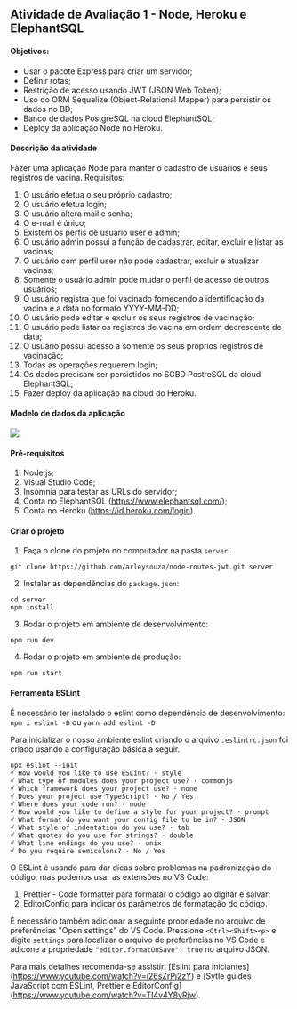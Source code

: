 ## Atividade de Avaliação 1 - Node, Heroku e ElephantSQL

#### Objetivos:

- Usar o pacote Express para criar um servidor;
- Definir rotas;
- Restrição de acesso usando JWT (JSON Web Token);
- Uso do ORM Sequelize (Object-Relational Mapper) para persistir os dados no BD;
- Banco de dados PostgreSQL na cloud ElephantSQL;
- Deploy da aplicação Node no Heroku.

#### Descrição da atividade

Fazer uma aplicação Node para manter o cadastro de usuários e seus registros de vacina.
Requisitos:

1. O usuário efetua o seu próprio cadastro;
2. O usuário efetua login;
3. O usuário altera mail e senha;
4. O e-mail é único;
5. Existem os perfis de usuário user e admin;
6. O usuário admin possui a função de cadastrar, editar, excluir e listar as vacinas;
7. O usuário com perfil user não pode cadastrar, excluir e atualizar vacinas;
8. Somente o usuário admin pode mudar o perfil de acesso de outros usuários;
9. O usuário registra que foi vacinado fornecendo a identificação da vacina e a data no formato YYYY-MM-DD;
10. O usuário pode editar e excluir os seus registros de vacinação;
11. O usuário pode listar os registros de vacina em ordem decrescente de data;
12. O usuário possui acesso a somente os seus próprios registros de vacinação;
13. Todas as operações requerem login;
14. Os dados precisam ser persistidos no SGBD PostreSQL da cloud ElephantSQL;
15. Fazer deploy da aplicação na cloud do Heroku.

#### Modelo de dados da aplicação

![](https://github.com/arleysouza/node-routes-jwt/blob/main/images/modelo.png)

#### Pré-requisitos

1. Node.js;
2. Visual Studio Code;
3. Insomnia para testar as URLs do servidor;
4. Conta no ElephantSQL (https://www.elephantsql.com/);
5. Conta no Heroku (https://id.heroku.com/login).

#### Criar o projeto

1. Faça o clone do projeto no computador na pasta `server`:

```
git clone https://github.com/arleysouza/node-routes-jwt.git server
```

2. Instalar as dependências do `package.json`:

```
cd server
npm install
```

3. Rodar o projeto em ambiente de desenvolvimento:

```
npm run dev
```

4. Rodar o projeto em ambiente de produção:

```
npm run start
```

#### Ferramenta ESLint

É necessário ter instalado o eslint como dependência de desenvolvimento:
`npm i eslint -D` ou `yarn add eslint -D`

Para inicializar o nosso ambiente eslint criando o arquivo `.eslintrc.json` foi criado usando a configuração básica a seguir.

```
npx eslint --init
√ How would you like to use ESLint? · style
√ What type of modules does your project use? · commonjs
√ Which framework does your project use? · none
√ Does your project use TypeScript? · No / Yes
√ Where does your code run? · node
√ How would you like to define a style for your project? · prompt
√ What format do you want your config file to be in? · JSON
√ What style of indentation do you use? · tab
√ What quotes do you use for strings? · double
√ What line endings do you use? · unix
√ Do you require semicolons? · No / Yes
```

O ESLint é usando para dar dicas sobre problemas na padronização do código, mas podemos usar
as extensões no VS Code:

1. Prettier - Code formatter para formatar o código ao digitar e salvar;
2. EditorConfig para indicar os parâmetros de formatação do código.

É necessário também adicionar a seguinte propriedade no arquivo de preferências "Open settings" do VS Code. Pressione `<Ctrl><Shift><p>` e digite `settings` para localizar o arquivo de preferências no VS Code e adicone a propriedade `"editor.formatOnSave": true` no arquivo JSON.

Para mais detalhes recomenda-se assistir:
[Eslint para iniciantes] (https://www.youtube.com/watch?v=i26sZrPj2zY) e
[Sytle guides JavaScript com ESLint, Prettier e EditorConfig] (https://www.youtube.com/watch?v=TI4v4Y8yRjw).
